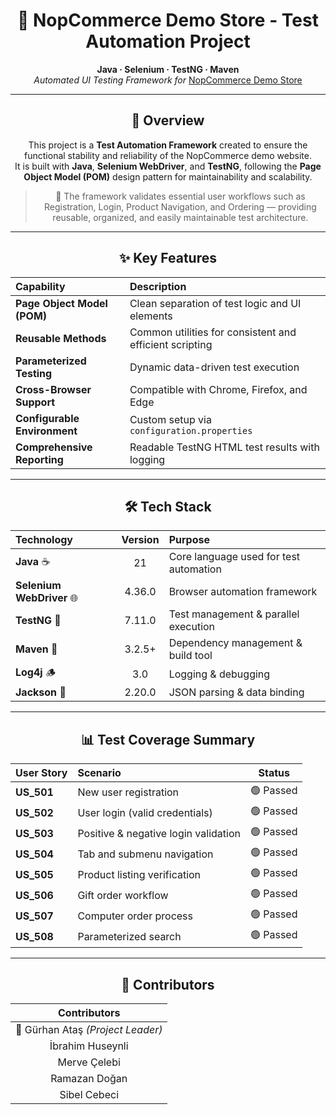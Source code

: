 <h1 align="center">🛒 NopCommerce Demo Store - Test Automation Project</h1>

<p align="center">
  <b>Java · Selenium · TestNG · Maven</b><br>
  <i>Automated UI Testing Framework for</i> <a href="https://demo.nopcommerce.com/" target="_blank">NopCommerce Demo Store</a>
</p>

---

<div align="center">

## 🧩 Overview

This project is a **Test Automation Framework** created to ensure the functional stability and reliability of the NopCommerce demo website.  
It is built with **Java**, **Selenium WebDriver**, and **TestNG**, following the **Page Object Model (POM)** design pattern for maintainability and scalability.

> 🧠 The framework validates essential user workflows such as Registration, Login, Product Navigation, and Ordering — providing reusable, organized, and easily maintainable test architecture.

---

## ✨ Key Features

| Capability | Description |
|:------------|:-------------|
| **Page Object Model (POM)** | Clean separation of test logic and UI elements |
| **Reusable Methods** | Common utilities for consistent and efficient scripting |
| **Parameterized Testing** | Dynamic data-driven test execution |
| **Cross-Browser Support** | Compatible with Chrome, Firefox, and Edge |
| **Configurable Environment** | Custom setup via `configuration.properties` |
| **Comprehensive Reporting** | Readable TestNG HTML test results with logging |

---

## 🛠️ Tech Stack

| Technology                   | Version | Purpose                                |
| :--------------------------- | :-----: | :------------------------------------- |
| <b>Java</b> ☕                |    21   | Core language used for test automation |
| <b>Selenium WebDriver</b> 🌐 |  4.36.0 | Browser automation framework           |
| <b>TestNG</b> 🧩             |  7.11.0 | Test management & parallel execution   |
| <b>Maven</b> 🧰              |  3.2.5+ | Dependency management & build tool     |
| <b>Log4j</b> 🪵              |   3.0   | Logging & debugging                    |
| <b>Jackson</b> 📄            |  2.20.0 | JSON parsing & data binding            |

---

## 📊 Test Coverage Summary

| User Story | Scenario                             |   Status  |
| :--------- | :----------------------------------- | :-------: |
| **US_501** | New user registration                | 🟢 Passed |
| **US_502** | User login (valid credentials)       | 🟢 Passed |
| **US_503** | Positive & negative login validation | 🟢 Passed |
| **US_504** | Tab and submenu navigation           | 🟢 Passed |
| **US_505** | Product listing verification         | 🟢 Passed |
| **US_506** | Gift order workflow                  | 🟢 Passed |
| **US_507** | Computer order process               | 🟢 Passed |
| **US_508** | Parameterized search                 | 🟢 Passed |

---

## 👥 Contributors

|          **Contributors**         |
| :-------------------------------: |
| 🧭 Gürhan Ataş *(Project Leader)* |
|          İbrahim Huseynli         |
|            Merve Çelebi           |
|           Ramazan Doğan           |
|            Sibel Cebeci           |

</div>
